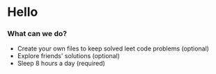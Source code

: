 # Hello

### What can we do?
- Create your own files to keep solved leet code problems (optional)
- Explore friends' solutions (optional)
- Sleep 8 hours a day (required)
